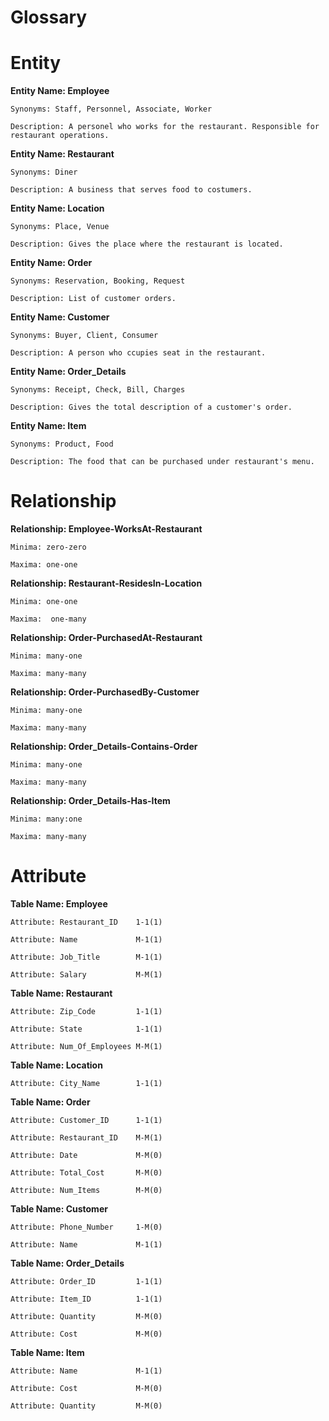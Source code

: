 # Glossary

# Entity

**Entity Name: Employee**
    
    Synonyms: Staff, Personnel, Associate, Worker
    
    Description: A personel who works for the restaurant. Responsible for restaurant operations.
    
**Entity Name: Restaurant**
    
    Synonyms: Diner
    
    Description: A business that serves food to costumers.
 
**Entity Name: Location**
    
    Synonyms: Place, Venue
    
    Description: Gives the place where the restaurant is located.
    
**Entity Name: Order**

    Synonyms: Reservation, Booking, Request
    
    Description: List of customer orders.
    
**Entity Name: Customer**

    Synonyms: Buyer, Client, Consumer
    
    Description: A person who ccupies seat in the restaurant.
    
**Entity Name: Order_Details**

    Synonyms: Receipt, Check, Bill, Charges
    
    Description: Gives the total description of a customer's order.
    
**Entity Name: Item**

    Synonyms: Product, Food
    
    Description: The food that can be purchased under restaurant's menu.

# Relationship

**Relationship: Employee-WorksAt-Restaurant**

    Minima: zero-zero
    
    Maxima: one-one

**Relationship: Restaurant-ResidesIn-Location**

    Minima: one-one
    
    Maxima:  one-many

**Relationship: Order-PurchasedAt-Restaurant**

    Minima: many-one
    
    Maxima: many-many

**Relationship: Order-PurchasedBy-Customer**

    Minima: many-one
    
    Maxima: many-many

**Relationship: Order_Details-Contains-Order**

    Minima: many-one
    
    Maxima: many-many

**Relationship: Order_Details-Has-Item**

    Minima: many:one
    
    Maxima: many-many

# Attribute
    
**Table Name: Employee**
    
    Attribute: Restaurant_ID    1-1(1)
    
    Attribute: Name             M-1(1)
    
    Attribute: Job_Title        M-1(1)
    
    Attribute: Salary           M-M(1)
    
**Table Name: Restaurant**
    
    Attribute: Zip_Code         1-1(1)
    
    Attribute: State            1-1(1)
    
    Attribute: Num_Of_Employees M-M(1)
 
**Table Name: Location**
    
    Attribute: City_Name        1-1(1)
    
**Table Name: Order**

    Attribute: Customer_ID      1-1(1)
    
    Attribute: Restaurant_ID    M-M(1)
    
    Attribute: Date             M-M(0)
    
    Attribute: Total_Cost       M-M(0)
    
    Attribute: Num_Items        M-M(0)
    
**Table Name: Customer**

    Attribute: Phone_Number     1-M(0)
    
    Attribute: Name             M-1(1)
    
**Table Name: Order_Details**

    Attribute: Order_ID         1-1(1)
    
    Attribute: Item_ID          1-1(1)
    
    Attribute: Quantity         M-M(0)
    
    Attribute: Cost             M-M(0)
    
**Table Name: Item**

    Attribute: Name             M-1(1)
    
    Attribute: Cost             M-M(0)
    
    Attribute: Quantity         M-M(0)

